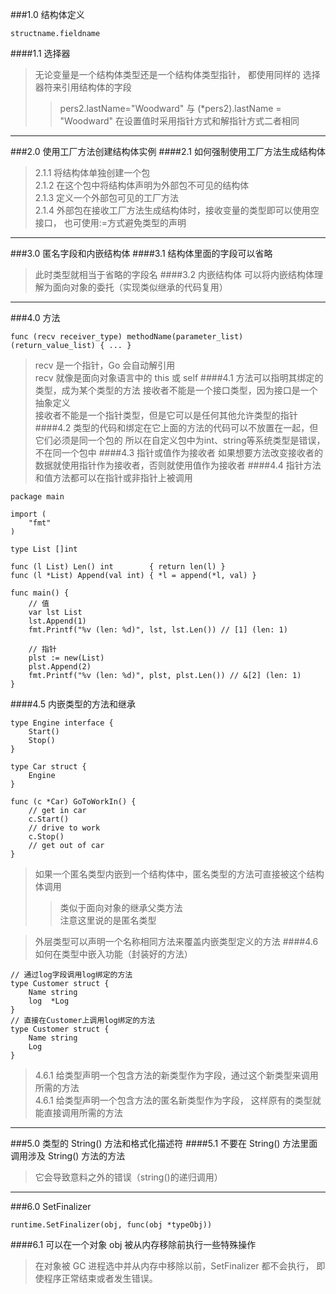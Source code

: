 ###1.0 结构体定义
```golang
structname.fieldname
```
####1.1 选择器
>无论变量是一个结构体类型还是一个结构体类型指针，
都使用同样的 选择器符来引用结构体的字段
>>pers2.lastName="Woodward" 与 (*pers2).lastName = "Woodward"
在设置值时采用指针方式和解指针方式二者相同
***
###2.0 使用工厂方法创建结构体实例
####2.1 如何强制使用工厂方法生成结构体
>2.1.1 将结构体单独创建一个包  \
>2.1.2 在这个包中将结构体声明为外部包不可见的结构体  \
>2.1.3 定义一个外部包可见的工厂方法  \
>2.1.4 外部包在接收工厂方法生成结构体时，接收变量的类型即可以使用空接口，
>也可使用:=方式避免类型的声明
***
###3.0 匿名字段和内嵌结构体
####3.1 结构体里面的字段可以省略
>此时类型就相当于省略的字段名
####3.2 内嵌结构体
>可以将内嵌结构体理解为面向对象的委托（实现类似继承的代码复用）
***
###4.0 方法
```golang
func (recv receiver_type) methodName(parameter_list) (return_value_list) { ... }
```
>recv 是一个指针，Go 会自动解引用  \
>recv 就像是面向对象语言中的 this 或 self
####4.1 方法可以指明其绑定的类型，成为某个类型的方法
>接收者不能是一个接口类型，因为接口是一个抽象定义  \
>接收者不能是一个指针类型，但是它可以是任何其他允许类型的指针
####4.2 类型的代码和绑定在它上面的方法的代码可以不放置在一起，但它们必须是同一个包的
>所以在自定义包中为int、string等系统类型是错误，不在同一个包中
####4.3 指针或值作为接收者
>如果想要方法改变接收者的数据就使用指针作为接收者，否则就使用值作为接收者
####4.4 指针方法和值方法都可以在指针或非指针上被调用
```golang
package main

import (
	"fmt"
)

type List []int

func (l List) Len() int        { return len(l) }
func (l *List) Append(val int) { *l = append(*l, val) }

func main() {
	// 值
	var lst List
	lst.Append(1)
	fmt.Printf("%v (len: %d)", lst, lst.Len()) // [1] (len: 1)

	// 指针
	plst := new(List)
	plst.Append(2)
	fmt.Printf("%v (len: %d)", plst, plst.Len()) // &[2] (len: 1)
}
```
####4.5 内嵌类型的方法和继承
```golang
type Engine interface {
	Start()
	Stop()
}

type Car struct {
	Engine
}

func (c *Car) GoToWorkIn() {
	// get in car
	c.Start()
	// drive to work
	c.Stop()
	// get out of car
}
```
>如果一个匿名类型内嵌到一个结构体中，匿名类型的方法可直接被这个结构体调用
>>类似于面向对象的继承父类方法  \
>>注意这里说的是匿名类型

>外层类型可以声明一个名称相同方法来覆盖内嵌类型定义的方法
####4.6 如何在类型中嵌入功能（封装好的方法）
```golang
// 通过log字段调用log绑定的方法
type Customer struct {
	Name string
	log  *Log
}
// 直接在Customer上调用log绑定的方法
type Customer struct {
	Name string
	Log
}
```
>4.6.1 给类型声明一个包含方法的新类型作为字段，通过这个新类型来调用所需的方法  \
>4.6.1 给类型声明一个包含方法的匿名新类型作为字段，
>这样原有的类型就能直接调用所需的方法
***
###5.0 类型的 String() 方法和格式化描述符
####5.1 不要在 String() 方法里面调用涉及 String() 方法的方法
>它会导致意料之外的错误（string()的递归调用）
***
###6.0 SetFinalizer
```golang
runtime.SetFinalizer(obj, func(obj *typeObj))
```
####6.1 可以在一个对象 obj 被从内存移除前执行一些特殊操作
>在对象被 GC 进程选中并从内存中移除以前，SetFinalizer 都不会执行，
即使程序正常结束或者发生错误。